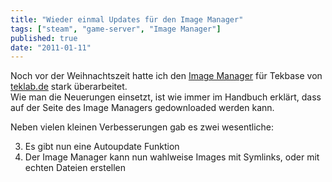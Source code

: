 ```yaml
---
title: "Wieder einmal Updates für den Image Manager"
tags: ["steam", "game-server", "Image Manager"]
published: true
date: "2011-01-11"
---
```


Noch vor der Weihnachtszeit hatte ich den [Image Manager](/?page_id=633) für Tekbase von [teklab.de](http://www.teklab.de) stark überarbeitet.  
Wie man die Neuerungen einsetzt, ist wie immer im Handbuch erklärt, dass auf der Seite des Image Managers gedownloaded werden kann.

Neben vielen kleinen Verbesserungen gab es zwei wesentliche:

3. Es gibt nun eine Autoupdate Funktion
4. Der Image Manager kann nun wahlweise Images mit Symlinks, oder mit echten Dateien erstellen

